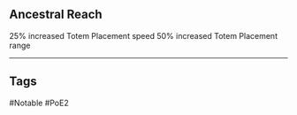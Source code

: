 ## Ancestral Reach
25% increased Totem Placement speed
50% increased Totem Placement range

---
## Tags
#Notable
#PoE2
